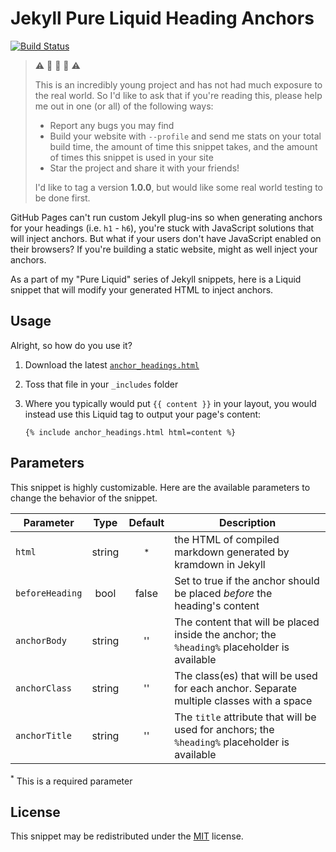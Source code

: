 # Jekyll Pure Liquid Heading Anchors

[![Build Status](https://travis-ci.com/allejo/jekyll-anchor-headings.svg?branch=master)](https://travis-ci.com/allejo/jekyll-anchor-headings)

> :warning: :construction: :construction: :construction: :warning:
>
> This is an incredibly young project and has not had much exposure to the real world. So I'd like to ask that if you're reading this, please help me out in one (or all) of the following ways:
>
> - Report any bugs you may find
> - Build your website with `--profile` and send me stats on your total build time, the amount of time this snippet takes, and the amount of times this snippet is used in your site
> - Star the project and share it with your friends!
>
> I'd like to tag a version **1.0.0**, but would like some real world testing to be done first.

GitHub Pages can't run custom Jekyll plug-ins so when generating anchors for your headings (i.e. `h1` - `h6`), you're stuck with JavaScript solutions that will inject anchors. But what if your users don't have JavaScript enabled on their browsers? If you're building a static website, might as well inject your anchors.

As a part of my "Pure Liquid" series of Jekyll snippets, here is a Liquid snippet that will modify your generated HTML to inject anchors.

## Usage

Alright, so how do you use it?

1. Download the latest [`anchor_headings.html`](_includes/anchor_headings.html)
2. Toss that file in your `_includes` folder
3. Where you typically would put `{{ content }}` in your layout, you would instead use this Liquid tag to output your page's content:

   ```liquid
   {% include anchor_headings.html html=content %}
   ```

## Parameters

This snippet is highly customizable. Here are the available parameters to change the behavior of the snippet.

| Parameter       |  Type  | Default | Description |
| --------------  | :----: | :-----: | ----------- |
| `html`          | string | <sup>*</sup> | the HTML of compiled markdown generated by kramdown in Jekyll |
| `beforeHeading` | bool   | false | Set to true if the anchor should be placed _before_ the heading's content |
| `anchorBody`    | string | ''    |  The content that will be placed inside the anchor; the `%heading%` placeholder is available
| `anchorClass`   | string | ''    |  The class(es) that will be used for each anchor. Separate multiple classes with a space
| `anchorTitle`   | string | ''    |  The `title` attribute that will be used for anchors; the `%heading%` placeholder is available

<sup>*</sup> This is a required parameter

## License

This snippet may be redistributed under the [MIT](LICENSE.md) license.
